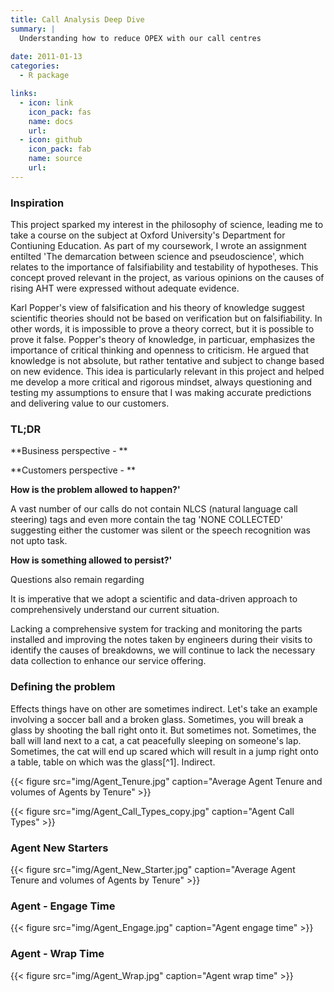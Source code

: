 ```yaml
---
title: Call Analysis Deep Dive
summary: |
  Understanding how to reduce OPEX with our call centres
  
date: 2011-01-13
categories:
  - R package

links:
  - icon: link
    icon_pack: fas
    name: docs
    url: 
  - icon: github
    icon_pack: fab
    name: source
    url: 
---
```


### Inspiration

This project sparked my interest in the philosophy of science, leading me to take a course on the subject at Oxford University's Department for Contiuning Education. As part of my coursework, I wrote an assignment entilted 'The demarcation between science and pseudoscience', which relates to the importance of falsifiability and testability of hypotheses. This concept proved relevant in the project, as various opinions on the causes of rising AHT were expressed without adequate evidence. 

Karl Popper's view of falsification and his theory of knowledge suggest scientific theories should not be based on verification but on falsifiability. In other words, it is impossible to prove a theory correct, but it is possible to prove it false. Popper's theory of knowledge, in particuar, emphasizes the importance of critical thinking and openness to criticism. He argued that knowledge is not absolute, but rather tentative and subject to change based on new evidence. This idea is particularly relevant in this project and helped me develop a more critical and rigorous mindset, always questioning and testing my assumptions to ensure that I was making accurate predictions and delivering value to our customers.

### TL;DR



**Business perspective - **



**Customers perspective - **



**How is the problem allowed to happen?'**

A vast number of our calls do not contain NLCS (natural language call steering) tags and even more contain the tag 'NONE COLLECTED' suggesting either the customer was silent or the speech recognition was not upto task.


**How is something allowed to persist?'**

Questions also remain regarding 

It is imperative that we adopt a scientific and data-driven approach to comprehensively understand our current situation.

Lacking a comprehensive system for tracking and monitoring the parts installed and improving the notes taken by engineers during their visits to identify the causes of breakdowns, we will continue to lack the necessary data collection to enhance our service offering. 



### Defining the problem



Effects things have on other are sometimes indirect. Let's take an example
involving a soccer ball and a broken glass. Sometimes, you will break a glass by
shooting the ball right onto it. But sometimes not. Sometimes, the ball will
land next to a cat, a cat peacefully sleeping on someone's lap. Sometimes, the 
cat will end up scared which will result in a jump right onto a table, table 
on which was the glass[^1]. Indirect.




{{< figure src="img/Agent_Tenure.jpg" caption="Average Agent Tenure and volumes of Agents by Tenure" >}}



{{< figure src="img/Agent_Call_Types_copy.jpg" caption="Agent Call Types" >}}

### Agent New Starters



{{< figure src="img/Agent_New_Starter.jpg" caption="Average Agent Tenure and volumes of Agents by Tenure" >}}



### Agent - Engage Time




{{< figure src="img/Agent_Engage.jpg" caption="Agent engage time" >}}



### Agent - Wrap Time




{{< figure src="img/Agent_Wrap.jpg" caption="Agent wrap time" >}}


